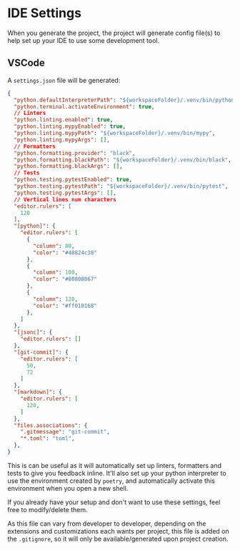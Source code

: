 # IDE Settings

When you generate the project, the project will generate config file(s) to help set up your IDE to use some
development tool.

## VSCode

A `settings.json` file will be generated:

``` json title=".vscode/settings.json"
{
  "python.defaultInterpreterPath": "${workspaceFolder}/.venv/bin/python3",
  "python.terminal.activateEnvironment": true,
  // Linters
  "python.linting.enabled": true,
  "python.linting.mypyEnabled": true,
  "python.linting.mypyPath": "${workspaceFolder}/.venv/bin/mypy",
  "python.linting.mypyArgs": [],
  // Formatters
  "python.formatting.provider": "black",
  "python.formatting.blackPath": "${workspaceFolder}/.venv/bin/black",
  "python.formatting.blackArgs": [],
  // Tests
  "python.testing.pytestEnabled": true,
  "python.testing.pytestPath": "${workspaceFolder}/.venv/bin/pytest",
  "python.testing.pytestArgs": [],
  // Vertical lines num characters
  "editor.rulers": [
    120
  ],
  "[python]": {
    "editor.rulers": [
      {
        "column": 80,
        "color": "#40824c38"
      },
      {
        "column": 100,
        "color": "#80808067"
      },
      {
        "column": 120,
        "color": "#ff010168"
      },
    ]
  },
  "[jsonc]": {
    "editor.rulers": []
  },
  "[git-commit]": {
    "editor.rulers": [
      50,
      72
    ]
  },
  "[markdown]": {
    "editor.rulers": [
      120,
    ]
  },
  "files.associations": {
    ".gitmessage": "git-commit",
    "*.toml": "toml",
  },
}
```

This is can be useful as it will automatically set up linters, formatters and tests to give you feedback inline. It'll
also set up your python interpreter to use the environment created by `poetry`, and automatically activate this
environment when you open a new shell.

If you already have your setup and don't want to use these settings, feel free to modify/delete them.

As this file can vary from developer to developer, depending on the extensions and customizations each wants per
project, this file is added on the `.gitignore`, so it will only be available/generated upon project creation.
